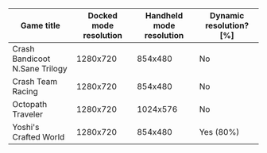 | Game title | Docked mode resolution | Handheld mode resolution | Dynamic resolution? [%] |
| --- | --- | --- | --- |
| Crash Bandicoot N.Sane Trilogy | 1280x720 | 854x480 | No |
| Crash Team Racing | 1280x720 | 854x480 | No |
| Octopath Traveler | 1280x720 | 1024x576 | No |
| Yoshi's Crafted World | 1280x720 | 854x480 | Yes (80%) |
